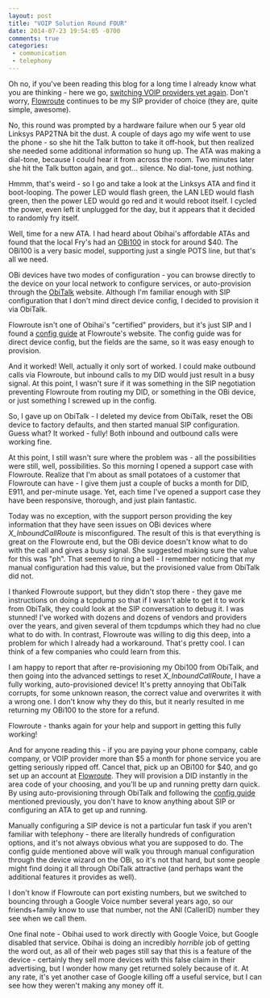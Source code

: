 ```yaml
---
layout: post
title: "VOIP Solution Round FOUR"
date: 2014-07-23 19:54:05 -0700
comments: true
categories:
 - communication
 - telephony
---
```


Oh no, if you've been reading this blog for a long time I already know what you
are thinking - here we go,
[switching VOIP providers yet again](http://www.sail2software.com/2012/11/voip-solution-round-three.html).
Don't worry, [Flowroute](http://www.flowroute.com) continues to be my SIP
provider of choice (they are, quite simple, awesome).

No, this round was prompted by a hardware failure when our 5 year old Linksys
PAP2TNA bit the dust. A couple of days ago my wife went to use the phone - so
she hit the Talk button to take it off-hook, but then realized she needed some
additional information so hung up. The ATA was making a dial-tone, because I
could hear it from across the room. Two minutes later she hit the Talk button
again, and got... silence. No dial-tone, just nothing.

Hmmm, that's weird - so I go and take a look at the Linksys ATA and find it
boot-looping. The power LED would flash green, the LAN LED would flash green,
then the power LED would go red and it would reboot itself. I cycled the power,
even left it unplugged for the day, but it appears that it decided to randomly
fry itself.

Well, time for a new ATA. I had heard about Obihai's affordable ATAs and found
that the local Fry's had an [OBi100](http://www.obihai.com/obi100pr) in stock
for around $40. The OBi100 is a very basic model, supporting just a single POTS
line, but that's all we need.

OBi devices have two modes of configuration - you can browse directly to the
device on your local network to configure services, or auto-provision through
the [ObiTalk](http://www.obitalk.com) website. Although I'm familiar enough with
SIP configuration that I don't mind direct device config, I decided to provision
it via ObiTalk.

Flowroute isn't one of Obihai's "certified" providers, but it's just SIP and I
found a
[config guide](https://support.flowroute.com/entries/26064109-Obihai-OBi202-Configuration-Guide)
at Flowroute's website. The config guide was for direct device config, but the
fields are the same, so it was easy enough to provision.

And it worked! Well, actually it only sort of worked. I could make outbound
calls via Flowroute, but inbound calls to my DID would just result in a busy
signal. At this point, I wasn't sure if it was something in the SIP negotiation
preventing Flowroute from routing my DID, or something in the OBi device, or
just something I screwed up in the config.

So, I gave up on ObiTalk - I deleted my device from ObiTalk, reset the OBi
device to factory defaults, and then started manual SIP configuration. Guess
what? It worked - fully! Both inbound and outbound calls were working fine.

At this point, I still wasn't sure where the problem was - all the possibilities
were still, well, possibilities. So this morning I opened a support case with
Flowroute. Realize that I'm about as small potatoes of a customer that Flowroute
can have - I give them just a couple of bucks a month for
DID, E911, and per-minute usage. Yet, each time I've opened a support case they
have been responsive, thorough, and just plain fantastic.

Today was no exception,
with the support person providing the key information that they have seen issues
on OBi devices where *X_InboundCallRoute* is misconfigured. The result of this
is that everything is great on the Flowroute end, but the OBi device doesn't
know what to do with the call and gives a busy signal. She suggested making
sure the value for this was "ph". That seemed to ring a bell - I remember
noticing that my manual configuration had this value, but the provisioned value
from ObiTalk did not.

I thanked Flowroute support, but they didn't stop there - they gave me instructions
on doing a tcpdump so that if I wasn't able to get it to work from ObiTalk, they
could look at the SIP conversation to debug it. I was stunned! I've worked with
dozens and dozens of vendors and providers over the years, and given
several of them tcpdumps which they had no clue what to do with. In contrast,
Flowroute was willing to dig this deep, into a problem for which I already had
a workaround. That's pretty cool. I can think of a few companies who could learn
from this.

I am happy to report that after re-provisioning my Obi100 from ObiTalk, and then
going into the advanced settings to reset *X_InboundCallRoute*, I have a fully
working, auto-provisioned device! It's pretty annoying that ObiTalk
corrupts, for some unknown reason, the correct value and overwrites it with a
wrong one. I don't know why they do this, but it nearly resulted in
me returning my OBi100 to the store for a refund.

Flowroute - thanks again for your help and support in getting this fully working!

And for anyone reading this - if you are paying your phone company, cable company,
or VOIP provider more than $5 a month for phone service you are getting seriously
ripped off. Cancel that, pick up an OBi100 for $40, and go set up an account at
[Flowroute](http://www.flowroute.com). They will provision a DID instantly in
the area code of your choosing, and you'll be up and running pretty darn quick.
By using auto-provisioning through ObiTalk and following the
[config guide](https://support.flowroute.com/entries/26064109-Obihai-OBi202-Configuration-Guide)
mentioned previously, you don't have to know anything about SIP or configuring
an ATA to get up and running.

Manually configuring a SIP device is not a particular fun task if you aren't
familiar with telephony - there are literally hundreds of configuration options,
and it's not always obvious what you are supposed to do. The config guide
mentioned above will walk you through manual configuration through the device
wizard on the OBi, so it's not that hard, but some people might find doing it
all through ObiTalk attractive (and perhaps want the additional features it
provides as well).

I don't know if Flowroute can port existing numbers,
but we switched to bouncing through a Google Voice number several years ago,
so our friends+family know to use that number, not the ANI (CallerID) number
they see when we call them.

One final note - Obihai used to work directly with Google Voice, but Google
disabled that service. Obihai is doing an incredibly *horrible* job of getting
the word out, as all of their web pages still say that this is a feature of
the device - certainly they sell more devices with this false claim in their
advertising, but I wonder how many get returned solely because of it. At any
rate, it's yet another case of Google killing off a useful service, but I can
see how they weren't making any money off it.
